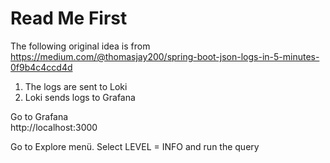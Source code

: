 # Read Me First

The following original idea is from  
https://medium.com/@thomasjay200/spring-boot-json-logs-in-5-minutes-0f9b4c4ccd4d

1. The logs are sent to Loki
2. Loki sends logs to Grafana

Go to Grafana  
http://localhost:3000

Go to Explore menü. Select LEVEL = INFO and run the query
